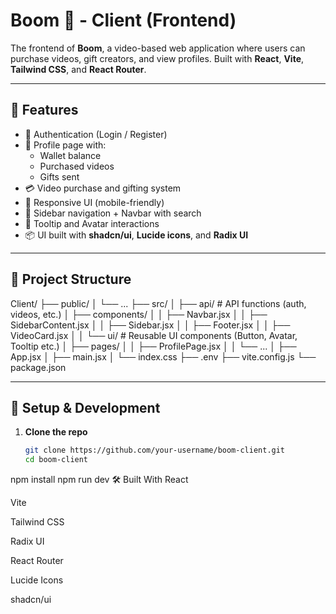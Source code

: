 # Boom 🎥 - Client (Frontend)

The frontend of **Boom**, a video-based web application where users can purchase videos, gift creators, and view profiles. Built with **React**, **Vite**, **Tailwind CSS**, and **React Router**.

---

## 🚀 Features

- 🔐 Authentication (Login / Register)
- 👤 Profile page with:
  - Wallet balance
  - Purchased videos
  - Gifts sent
- 💳 Video purchase and gifting system
- 📱 Responsive UI (mobile-friendly)
- 🧭 Sidebar navigation + Navbar with search
- 🎁 Tooltip and Avatar interactions
- 📦 UI built with **shadcn/ui**, **Lucide icons**, and **Radix UI**

---

## 📁 Project Structure

Client/
├── public/
│ └── ...
├── src/
│ ├── api/ # API functions (auth, videos, etc.)
│ ├── components/
│ │ ├── Navbar.jsx
│ │ ├── SidebarContent.jsx
│ │ ├── Sidebar.jsx
│ │ ├── Footer.jsx
│ │ ├── VideoCard.jsx
│ │ └── ui/ # Reusable UI components (Button, Avatar, Tooltip etc.)
│ ├── pages/
│ │ ├── ProfilePage.jsx
│ │ └── ...
│ ├── App.jsx
│ ├── main.jsx
│ └── index.css
├── .env
├── vite.config.js
└── package.json


---

## 🔧 Setup & Development

1. **Clone the repo**

   ```bash
   git clone https://github.com/your-username/boom-client.git
   cd boom-client
npm install
npm run dev
🛠 Built With
React

Vite

Tailwind CSS

Radix UI

React Router

Lucide Icons

shadcn/ui
